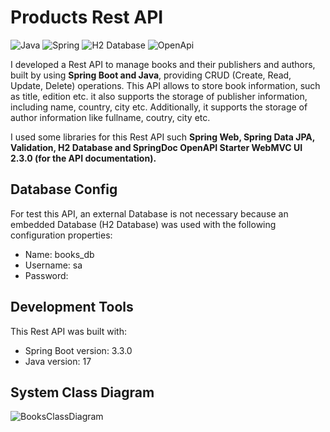 # Products Rest API
![Java](https://img.shields.io/badge/Java-ED8B00?style=for-the-badge&logo=openjdk&logoColor=white) ![Spring](https://img.shields.io/badge/Spring-6DB33F?style=for-the-badge&logo=Spring&logoColor=white)  ![H2 Database](https://img.shields.io/badge/H2%20Database-018bff?style=for-the-badge&logoColor=white) ![OpenApi](https://img.shields.io/badge/Docs-OpenAPI-success?style=for-the-badge&logo=swagger)

I developed a Rest API to manage books and their publishers and authors, built by using **Spring Boot and Java**, providing CRUD (Create, Read, Update, Delete) operations. This API allows to store book information, such as title, edition etc. it also supports the storage of publisher information, including name, country, city etc. Additionally, it supports the storage of author information like fullname, coutry, city etc.

I used some libraries for this Rest API such **Spring Web, Spring Data JPA, Validation, H2 Database and SpringDoc OpenAPI Starter WebMVC UI 2.3.0 (for the API documentation).**

## Database Config
For test this API, an external Database is not necessary because an embedded Database (H2 Database) was used with the following configuration properties:

- Name: books_db
- Username: sa
- Password:

## Development Tools
This Rest API was built with:

- Spring Boot version: 3.3.0
- Java version: 17

## System Class Diagram

![BooksClassDiagram](https://github.com/MarcosTulioSDLV/Health-Tech/assets/41268178/12bd5a46-43e5-4837-8177-3e4445f1a772)

